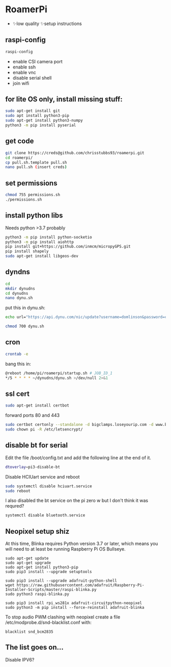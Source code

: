 # RoamerPi

- ✨low quality ✨setup instructions


## raspi-config

```sh
raspi-config
```

- enable CSI camera port
- enable ssh
- enable vnc
- disable serial shell
- join wifi

## for lite OS only, install missing stuff:
```sh
sudo apt-get install git
sudo apt install python3-pip
sudo apt-get install python3-numpy
python3 -m pip install pyserial
```

## get code
```sh
git clone https://creds@github.com/chrisstubbs93/roamerpi.git
cd roamerpi/
cp pull.sh.template pull.sh
nano pull.sh (insert creds)
```

## set permissions
```sh
chmod 755 permissions.sh
./permissions.sh
```


## install python libs
Needs python >3.7 probably
```sh
python3 -m pip install python-socketio
python3 -m pip install aiohttp
pip install git+https://github.com/inmcm/micropyGPS.git
pip install shapely
sudo apt-get install libgeos-dev
```

## dyndns

```sh
cd
mkdir dynudns
cd dynudns
nano dynu.sh
```
put this in dynu.sh:
```sh
echo url="https://api.dynu.com/nic/update?username=domlinson&password=creds" | curl -k -o ~/dynudns/dynu.log -K -
```

```sh
chmod 700 dynu.sh
```

## cron
```sh
crontab -e
```
bang this in:
```sh
@reboot /home/pi/roamerpi/startup.sh # JOB_ID_1
*/5 * * * * ~/dynudns/dynu.sh >/dev/null 2>&1
```



## ssl cert
```sh
sudo apt-get install certbot
```
forward ports 80 and 443
```sh
sudo certbot certonly --standalone -d bigclamps.loseyourip.com -d www.bigclamps.loseyourip.com
sudo chown pi -R /etc/letsencrypt/
```


## disable bt for serial
Edit the file /boot/config.txt and add the following line at the end of it.
```sh
dtoverlay=pi3-disable-bt
```
Disable HCIUart service and reboot
```sh
sudo systemctl disable hciuart.service
sudo reboot
```
I also disabled the bt service on the pi zero w but I don't think it was requred?
```sh
systemctl disable bluetooth.service
```

## Neopixel setup shiz
At this time, Blinka requires Python version 3.7 or later, which means you will need to at least be running Raspberry Pi OS Bullseye.
```
sudo apt-get update
sudo apt-get upgrade
sudo apt-get install python3-pip
sudo pip3 install --upgrade setuptools

sudo pip3 install --upgrade adafruit-python-shell
wget https://raw.githubusercontent.com/adafruit/Raspberry-Pi-Installer-Scripts/master/raspi-blinka.py
sudo python3 raspi-blinka.py

sudo pip3 install rpi_ws281x adafruit-circuitpython-neopixel
sudo python3 -m pip install --force-reinstall adafruit-blinka
```
To stop audio PWM clashing with neopixel create a file /etc/modprobe.d/snd-blacklist.conf with:
```
blacklist snd_bcm2835
```


## The list goes on...
Disable IPV6?
